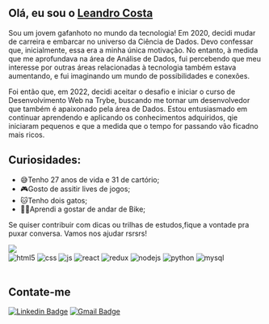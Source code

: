 ## Olá, eu sou o <a href="https://www.linkedin.com/in/leandroadcosta/">Leandro Costa</a>
Sou um jovem gafanhoto no mundo da tecnologia!
Em 2020, decidi mudar de carreira e embarcar no universo da Ciência de Dados. Devo confessar que, inicialmente, essa era a minha única motivação. No entanto, à medida que me aprofundava na área de Análise de Dados, fui percebendo que meu interesse por outras áreas relacionadas à tecnologia também estava aumentando, e fui imaginando um mundo de possibilidades e conexões.

Foi então que, em 2022, decidi aceitar o desafio e iniciar o curso de Desenvolvimento Web na Trybe, buscando me tornar um desenvolvedor que também é apaixonado pela área de Dados. Estou entusiasmado em continuar aprendendo e aplicando os conhecimentos adquiridos, qie iniciaram pequenos e que a medida que o tempo for passando vão ficadno mais ricos.

## Curiosidades:
- 😅Tenho 27 anos de vida e 31 de cartório;
- 🎮Gosto de assitir lives de jogos;
- 🐱Tenho dois gatos;
- 🚴🏾Aprendi a gostar de andar de Bike;

Se quiser contribuir com dicas ou trilhas de estudos,fique a vontade pra puxar conversa. Vamos nos ajudar rsrsrs!

<img src="https://github-readme-stats.vercel.app/api?username=leandrcosta&show_icons=true" />
<div style="display: inline_block">
  <img align="center" alt="html5" src="https://img.shields.io/badge/HTML5-E34F26?style=for-the-badge&logo=html5&logoColor=white" />
  <img align="center" alt="css" src="https://img.shields.io/badge/CSS-239120?&style=for-the-badge&logo=css3&logoColor=white"/>
  <img align="center" alt="js" src="https://img.shields.io/badge/JavaScript-F7DF1E?style=for-the-badge&logo=javascript&logoColor=black" />
  <img align="center" alt="react" src="https://img.shields.io/badge/React-20232A?style=for-the-badge&logo=react&logoColor=61DAFB" />
  <img align="center" alt="redux" src="https://img.shields.io/badge/Redux-593D88?style=for-the-badge&logo=redux&logoColor=white" />
  <img align="center" alt="nodejs" src="https://img.shields.io/badge/Node.js-43853D?style=for-the-badge&logo=node.js&logoColor=white" />
  <img align="center" alt="python" src="https://img.shields.io/badge/Python-3776AB?style=for-the-badge&logo=python&logoColor=white" />
  <img align="center" alt="mysql" src="https://img.shields.io/badge/MySQL-00000F?style=for-the-badge&logo=mysql&logoColor=white" />
</div><br/>


## Contate-me 
[![Linkedin Badge](https://img.shields.io/badge/LinkedIn-0077B5?style=for-the-badge&logo=linkedin&logoColor=white&link=https://www.linkedin.com/in/leandro-costa-49669a193/)](https://www.linkedin.com/in/leandro-costa-49669a193/)
[![Gmail Badge](https://img.shields.io/badge/Gmail-D14836?style=for-the-badge&logo=gmail&logoColor=white&link=mailto:leandrocostamdc@gmail.com)](mailto:leandrocostamdc@gmail.com)

